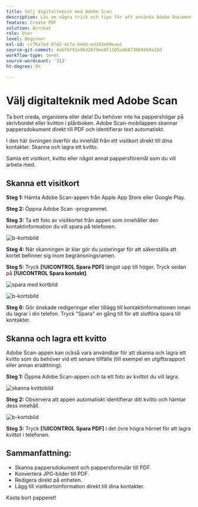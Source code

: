 ```yaml
---
title: Välj digitalteknik med Adobe Scan
description: Läs om några trick och tips för att använda Adobe Document Cloud
feature: Create PDF
solution: Acrobat
role: User
level: Beginner
exl-id: cc76a7ed-07d2-4c7a-bebb-ed193e69eaa1
source-git-commit: 4e6fbf91e96d26f9ee8f1105ad68738b9450a32d
workflow-type: tm+mt
source-wordcount: '313'
ht-degree: 0%

---
```


# Välj digitalteknik med Adobe Scan

Ta bort oreda, organisera eller dela! Du behöver inte ha pappershögar på skrivbordet eller kvitton i plånboken. Adobe Scan-mobilappen skannar pappersdokument direkt till PDF och identifierar text automatiskt.

I den här övningen överför du innehåll från ett visitkort direkt till dina kontakter. Skanna och lagra ett kvitto.

Samla ett visitkort, kvitto eller något annat pappersföremål som du vill arbeta med.

## Skanna ett visitkort

**Steg 1:** Hämta Adobe Scan-appen från Apple App Store eller Google Play.

**Steg 2:** Öppna Adobe Scan -programmet.

**Steg 3:** Ta ett foto av visitkortet från appen som innehåller den kontaktinformation du vill spara på telefonen.

![b-kortsbild](assets/scanbcard.png)


**Steg 4:** När skanningen är klar gör du justeringar för att säkerställa att kortet befinner sig inom begränsningsramen.

**Steg 5:** Tryck **[!UICONTROL Spara PDF]** längst upp till höger. Tryck sedan på **[!UICONTROL Spara kontakt]**.


![spara med kortbild](assets/savecontact.jpg)

![b-kortsbild](assets/savecontact.png)

**Steg 6:** Gör önskade redigeringar eller tillägg till kontaktinformationen innan du lagrar i din telefon. Tryck &quot;Spara&quot; en gång till för att slutföra spara till kontakter.

## Skanna och lagra ett kvitto

Adobe Scan-appen kan också vara användbar för att skanna och lagra ett kvitto som du behöver vid ett senare tillfälle (till exempel en utgiftsrapport eller annan ersättning).

**Steg 1:** Öppna Adobe Scan-appen och ta ett foto av kvittot du vill lagra.

![skanna kvittobild](assets/scanreceipt.png)


**Steg 2:** Observera att appen automatiskt identifierar ditt kvitto och hämtar dess innehåll.

![b-kortsbild](assets/receiptoutput.jpg)

**Steg 3:** Tryck **[!UICONTROL Spara PDF]** i det övre högra hörnet för att lagra kvittot i telefonen.


## Sammanfattning:

* Skanna pappersdokument och pappersformulär till PDF.
* Konvertera JPG-bilder till PDF.
* Redigera direkt på enheten.
* Lägg till visitkortsinformation direkt till dina kontakter.

Kasta bort papperet!
